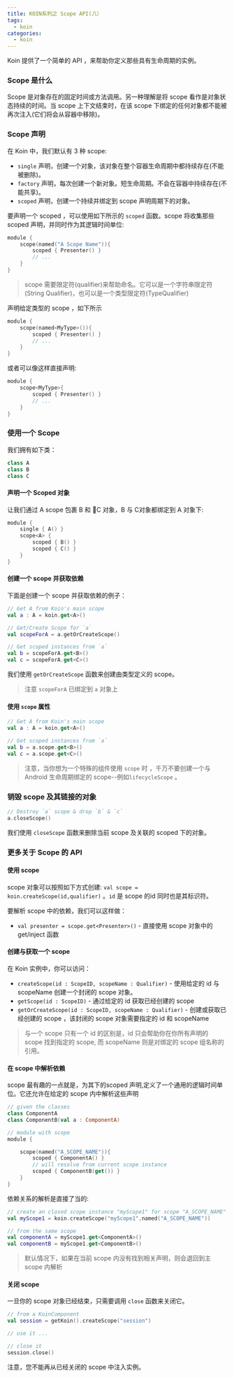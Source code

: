 ```yaml
---
title: KOIN系列之 Scope API(八）
tags:
  - koin
categories:
  - koin
---
```


Koin 提供了一个简单的 API ，来帮助你定义那些具有生命周期的实例。

### Scope 是什么

Scope 是对象存在的固定时间或方法调用。另一种理解是将 scope 看作是对象状态持续的时间。当 scope 上下文结束时，在该 scope 下绑定的任何对象都不能被再次注入(它们将会从容器中移除)。

### Scope 声明

在 Koin 中，我们默认有 3 种 scope:

- `single` 声明，创建一个对象，该对象在整个容器生命周期中都持续存在(不能被删除)。
- `factory` 声明，每次创建一个新对象。短生命周期。不会在容器中持续存在(不能共享)。
- `scoped` 声明，创建一个持续并绑定到 scope 声明周期下的对象。

要声明一个 scoped ，可以使用如下所示的 `scoped` 函数。scope 将收集那些 scoped 声明，并同时作为其逻辑时间单位:

```kotlin
module {
    scope(named("A Scope Name")){
        scoped { Presenter() }
        // ...
    }
}
```

> scope 需要限定符(qualifier)来帮助命名。它可以是一个字符串限定符(String Qualifier)，也可以是一个类型限定符(TypeQualifier)

声明给定类型的 scope ，如下所示

```kotlin
module {
    scope(named<MyType>()){
        scoped { Presenter() }
        // ...
    }
}
```

或者可以像这样直接声明:

```kotlin
module {
    scope<MyType>{
        scoped { Presenter() }
        // ...
    }
}
```

### 使用一个 Scope

我们拥有如下类：

```kotlin
class A
class B
class C
```

#### 声明一个 Scoped 对象

让我们通过 A scope 包裹 B 和 C 对象，B 与 C对象都绑定到 A 对象下:

```kotlin
module {
    single { A() }
    scope<A> {
        scoped { B() }
        scoped { C() }
    }
}
```

#### 创建一个 scope 并获取依赖

下面是创建一个 scope 并获取依赖的例子：

```kotlin
// Get A from Koin's main scope
val a : A = koin.get<A>()

// Get/Create Scope for `a`
val scopeForA = a.getOrCreateScope()

// Get scoped instances from `a`
val b = scopeForA.get<B>()
val c = scopeForA.get<C>()
```

我们使用 `getOrCreateScope` 函数来创建由类型定义的 scope。

>注意 `scopeForA` 已绑定到 `a` 对象上

#### 使用 `scope` 属性

```kotlin
// Get A from Koin's main scope
val a : A = koin.get<A>()

// Get scoped instances from `a`
val b = a.scope.get<B>()
val c = a.scope.get<C>()
```

>注意，当你想为一个特殊的组件使用 `scope` 时 ，千万不要创建一个与 Android 生命周期绑定的 scope--例如`lifecycleScope` 。

### 销毁 scope 及其链接的对象

```kotlin
// Destroy `a` scope & drop `b` & `c`
a.closeScope()
```

我们使用 `closeScope` 函数来删除当前 scope 及关联的 scoped 下的对象。

### 更多关于 Scope 的 API

#### 使用 scope

scope 对象可以按照如下方式创建:
`val scope = koin.createScope(id,qualifier)` 。`id` 是 scope 的id 同时也是其标识符。

要解析 scope 中的依赖，我们可以这样做：

- `val presenter = scope.get<Presenter>()` - 直接使用 scope 对象中的 get/inject 函数

#### 创建与获取一个 scope

在 Koin 实例中，你可以访问：

- `createScope(id : ScopeID, scopeName : Qualifier)` - 使用给定的 id 与 scopeName 创建一个封闭的 scope 对象。
- `getScope(id : ScopeID)` - 通过给定的 id 获取已经创建的 scope
- `getOrCreateScope(id : ScopeID, scopeName : Qualifier)` - 创建或获取已经创建的 scope ，该封闭的 scope 对象需要指定的 id 和 scopeName

>与一个 scope 只有一个 id 的区别是，id 只会帮助你在你所有声明的 scope 找到指定的 scope, 而 scopeName 则是对绑定的 scope 组名称的引用。

#### 在 scope 中解析依赖

scope 最有趣的一点就是，为其下的scoped 声明,定义了一个通用的逻辑时间单位。它还允许在给定的 scope 内中解析这些声明

```kotlin
// given the classes
class ComponentA
class ComponentB(val a : ComponentA)

// module with scope
module {

    scope(named("A_SCOPE_NAME")){
        scoped { ComponentA() }
        // will resolve from current scope instance
        scoped { ComponentB(get()) }
    }
}
```

依赖关系的解析是直接了当的:

```kotlin
// create an closed scope instance "myScope1" for scope "A_SCOPE_NAME"
val myScope1 = koin.createScope("myScope1",named("A_SCOPE_NAME"))

// from the same scope
val componentA = myScope1.get<ComponentA>()
val componentB = myScope1.get<ComponentB>()
```

>默认情况下，如果在当前 scope 内没有找到相关声明，则会退回到主 scope 内解析

#### 关闭 scope

一旦你的 scope 对象已经结束，只需要调用 `close` 函数来关闭它。

```kotlin
// from a KoinComponent
val session = getKoin().createScope("session")

// use it ...

// close it
session.close()
```

注意，您不能再从已经关闭的 scope 中注入实例。
